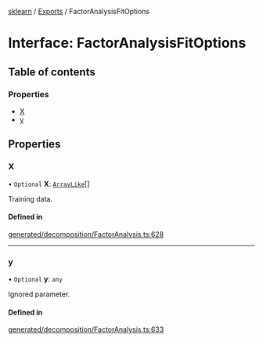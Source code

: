 [sklearn](../readme.md) / [Exports](../modules.md) / FactorAnalysisFitOptions

# Interface: FactorAnalysisFitOptions

## Table of contents

### Properties

- [X](FactorAnalysisFitOptions.md#x)
- [y](FactorAnalysisFitOptions.md#y)

## Properties

### X

• `Optional` **X**: [`ArrayLike`](../modules.md#arraylike)[]

Training data.

#### Defined in

[generated/decomposition/FactorAnalysis.ts:628](https://github.com/transitive-bullshit/scikit-learn-ts/blob/367336a/packages/sklearn/src/generated/decomposition/FactorAnalysis.ts#L628)

___

### y

• `Optional` **y**: `any`

Ignored parameter.

#### Defined in

[generated/decomposition/FactorAnalysis.ts:633](https://github.com/transitive-bullshit/scikit-learn-ts/blob/367336a/packages/sklearn/src/generated/decomposition/FactorAnalysis.ts#L633)

